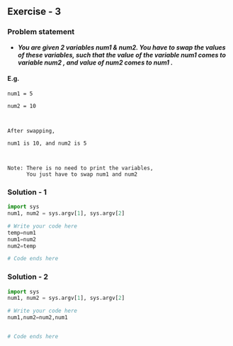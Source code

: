 ## Exercise - 3
### Problem statement 
* **_You are given 2 variables num1 & num2.
  You have to swap the values of these variables,
  such that the value of the variable num1  comes to variable num2 ,
  and value of num2 comes to num1 ._**

#### E.g.
```shell
num1 = 5

num2 = 10



After swapping,

num1 is 10, and num2 is 5



Note: There is no need to print the variables,
      You just have to swap num1 and num2
```
### Solution - 1
```python
import sys
num1, num2 = sys.argv[1], sys.argv[2]

# Write your code here
temp=num1
num1=num2
num2=temp

# Code ends here
```
### Solution - 2
```python
import sys
num1, num2 = sys.argv[1], sys.argv[2]

# Write your code here
num1,num2=num2,num1


# Code ends here

```

